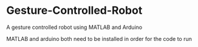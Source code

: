 # Gesture-Controlled-Robot
A gesture controlled robot using MATLAB and Arduino

MATLAB and arduino both need to be installed in order for the code to run

